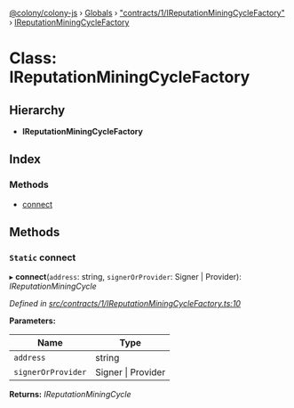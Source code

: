 [@colony/colony-js](../README.md) › [Globals](../globals.md) › ["contracts/1/IReputationMiningCycleFactory"](../modules/_contracts_1_ireputationminingcyclefactory_.md) › [IReputationMiningCycleFactory](_contracts_1_ireputationminingcyclefactory_.ireputationminingcyclefactory.md)

# Class: IReputationMiningCycleFactory

## Hierarchy

* **IReputationMiningCycleFactory**

## Index

### Methods

* [connect](_contracts_1_ireputationminingcyclefactory_.ireputationminingcyclefactory.md#static-connect)

## Methods

### `Static` connect

▸ **connect**(`address`: string, `signerOrProvider`: Signer | Provider): *IReputationMiningCycle*

*Defined in [src/contracts/1/IReputationMiningCycleFactory.ts:10](https://github.com/JoinColony/colonyJS/blob/2830301/src/contracts/1/IReputationMiningCycleFactory.ts#L10)*

**Parameters:**

Name | Type |
------ | ------ |
`address` | string |
`signerOrProvider` | Signer &#124; Provider |

**Returns:** *IReputationMiningCycle*
